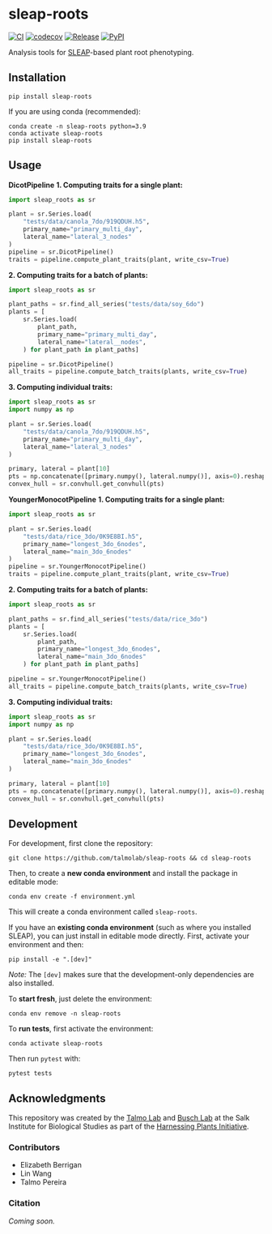 # sleap-roots

[![CI](https://github.com/talmolab/sleap-roots/actions/workflows/ci.yml/badge.svg)](https://github.com/talmolab/sleap-roots/actions/workflows/ci.yml)
[![codecov](https://codecov.io/gh/talmolab/sleap-roots/branch/main/graph/badge.svg)](https://codecov.io/gh/talmolab/sleap-roots)
[![Release](https://img.shields.io/github/v/release/talmolab/sleap-roots?label=Latest)](https://github.com/talmolab/sleap-roots/releases/)
[![PyPI](https://img.shields.io/pypi/v/sleap-roots?label=PyPI)](https://pypi.org/project/sleap-roots)

Analysis tools for [SLEAP](https://sleap.ai)-based plant root phenotyping.

## Installation
```
pip install sleap-roots
```

If you are using conda (recommended):
```
conda create -n sleap-roots python=3.9
conda activate sleap-roots
pip install sleap-roots
```

## Usage

**DicotPipeline**
**1. Computing traits for a single plant:**

```py
import sleap_roots as sr

plant = sr.Series.load(
    "tests/data/canola_7do/919QDUH.h5",
    primary_name="primary_multi_day",
    lateral_name="lateral_3_nodes"
)
pipeline = sr.DicotPipeline()
traits = pipeline.compute_plant_traits(plant, write_csv=True)
```

**2. Computing traits for a batch of plants:**

```py
import sleap_roots as sr

plant_paths = sr.find_all_series("tests/data/soy_6do")
plants = [
    sr.Series.load(
        plant_path,
        primary_name="primary_multi_day",
        lateral_name="lateral__nodes",
    ) for plant_path in plant_paths]

pipeline = sr.DicotPipeline()
all_traits = pipeline.compute_batch_traits(plants, write_csv=True)
```

**3. Computing individual traits:**

```py
import sleap_roots as sr
import numpy as np

plant = sr.Series.load(
    "tests/data/canola_7do/919QDUH.h5",
    primary_name="primary_multi_day",
    lateral_name="lateral_3_nodes"
)

primary, lateral = plant[10]
pts = np.concatenate([primary.numpy(), lateral.numpy()], axis=0).reshape(-1, 2)
convex_hull = sr.convhull.get_convhull(pts)
```

**YoungerMonocotPipeline**
**1. Computing traits for a single plant:**

```py
import sleap_roots as sr

plant = sr.Series.load(
    "tests/data/rice_3do/0K9E8BI.h5",
    primary_name="longest_3do_6nodes",
    lateral_name="main_3do_6nodes"
)
pipeline = sr.YoungerMonocotPipeline()
traits = pipeline.compute_plant_traits(plant, write_csv=True)
```

**2. Computing traits for a batch of plants:**

```py
import sleap_roots as sr

plant_paths = sr.find_all_series("tests/data/rice_3do")
plants = [
    sr.Series.load(
        plant_path,
        primary_name="longest_3do_6nodes",
        lateral_name="main_3do_6nodes"
    ) for plant_path in plant_paths]

pipeline = sr.YoungerMonocotPipeline()
all_traits = pipeline.compute_batch_traits(plants, write_csv=True)
```

**3. Computing individual traits:**

```py
import sleap_roots as sr
import numpy as np

plant = sr.Series.load(
    "tests/data/rice_3do/0K9E8BI.h5",
    primary_name="longest_3do_6nodes",
    lateral_name="main_3do_6nodes"
)

primary, lateral = plant[10]
pts = np.concatenate([primary.numpy(), lateral.numpy()], axis=0).reshape(-1, 2)
convex_hull = sr.convhull.get_convhull(pts)
```

## Development
For development, first clone the repository:
```
git clone https://github.com/talmolab/sleap-roots && cd sleap-roots
```

Then, to create a **new conda environment** and install the package in editable mode:
```
conda env create -f environment.yml
```
This will create a conda environment called `sleap-roots`.

If you have an **existing conda environment** (such as where you installed SLEAP), you
can just install in editable mode directly. First, activate your environment and then:
```
pip install -e ".[dev]"
```
*Note:* The `[dev]` makes sure that the development-only dependencies are also
installed.

To **start fresh**, just delete the environment:
```
conda env remove -n sleap-roots
```

To **run tests**, first activate the environment:
```
conda activate sleap-roots
```
Then run `pytest` with:
```
pytest tests
```

## Acknowledgments

This repository was created by the [Talmo Lab](https://talmolab.org) and [Busch Lab](https://busch.salk.edu) at the Salk Institute for Biological Studies as part of the [Harnessing Plants Initiative](https://www.salk.edu/harnessing-plants-initiative/).

### Contributors

- Elizabeth Berrigan
- Lin Wang
- Talmo Pereira

### Citation

*Coming soon.*
